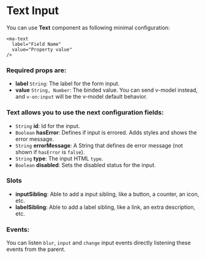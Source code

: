 # Text Input

You can use **Text** component as following minimal configuration:

```livescript
<ma-text
  label="Field Name"
  value="Property value"
/>
```

### Required props are:

- **label** <code>String</code>: The label for the form input.
- **value** <code>String, Number</code>: The binded value. You can send v-model instead, and `v-on:input` will be the v-model default behavior.

### Text allows you to use the next configuration fields:

- <code>String</code> **id**: Id for the input.
- <code>Boolean</code> **hasError**: Defines if input is errored. Adds styles and shows the error message.
- <code>String</code> **errorMessage**: A String that defines de error message (not shown if `hasError` is `false`).
- <code>String</code> **type**: The input HTML `type`.
- <code>Boolean</code> **disabled**: Sets the disabled status for the input.

### Slots

- **inputSibling**: Able to add a input sibling, like a button, a counter, an icon, etc.
- **labelSibling**: Able to add a label sibling, like a link, an extra description, etc.

### Events:

You can listen `blur`, `input` and `change` input events directly listening these events from the parent.
